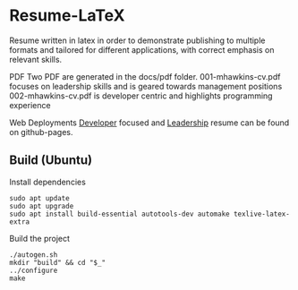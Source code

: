 Resume-LaTeX
============

Resume written in latex in order to demonstrate publishing to multiple formats and tailored for different applications, with correct emphasis on relevant skills.

PDF
Two PDF are generated in the docs/pdf folder.
001-mhawkins-cv.pdf focuses on leadership skills and is geared towards management
positions
002-mhawkins-cv.pdf is developer centric and highlights programming experience

Web Deployments
[Developer](https://hawkmauk.github.io/resume/001-mhawkins-cv.html) focused
and [Leadership](https://hawkmauk.github.io/resume/002-mhawkins-cv.html) resume
can be found on github-pages.

## Build (Ubuntu)

Install dependencies
```[sh]
sudo apt update
sudo apt upgrade
sudo apt install build-essential autotools-dev automake texlive-latex-extra
```

Build the project
```[sh]
./autogen.sh
mkdir "build" && cd "$_"
../configure
make
```
